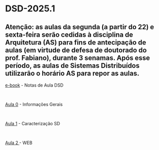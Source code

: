# DSD-2025.1 
## Atenção: as aulas da segunda (a partir do 22) e sexta-feira serão cedidas à disciplina de Arquitetura (AS) para fins de antecipação de aulas (em virtude de defesa de doutorado do prof. Fabiano), durante 3 senamas. Após esse período, as aulas de Sistemas Distribuídos utilizarão o horário AS para repor as aulas.
<p><a class="external-link" href="https://academicoifrnedu.sharepoint.com/:u:/s/DSD2024.1/EX5Rq-50ao1LtcehbmnbuiIBsIr-GQ6uwDS5vjxkbhFahA?e=Q0PLLq">e-book</a> - Notas de Aula DSD </p>

<br>

<p><a class="external-link" href="https://academicoifrnedu.sharepoint.com/:u:/s/DSD2024.1/ERge_hjvUepIp0Px-9q-j3cBmrir_8o5_4CL8FW51to_hw?e=biJPwy">Aula 0</a> - Informações Gerais</p>

<br>

<p><a class="external-link" href="https://academicoifrnedu.sharepoint.com/:b:/s/DSD2024.1/ERHBmbQ8UX5MkPFDqCKAoecBMpZFOZjXNq6h2kwDOI5KRg?e=GU44Cs">Aula 1</a> - Caracterização SD</p>

<br>

<p><a class="external-link" href="https://academicoifrnedu.sharepoint.com/:u:/s/DSD2024.1/EdQsNYFjFPtBtejLT7lqb5YBCIJw-ltkzZPIySm0f1l-zg?e=kKGTig">Aula 2 </a> - WEB</p>


<!--


<p><a class="external-link" href="https://academicoifrnedu.sharepoint.com/:u:/s/DSD2024.1/EdXZ71Xx1KZFteXtYsvt_PYB298RIbBq3mbeiAmtDsBblg?e=mRdkhd">Aula 5.2 </a> - Serviços Web (SOAP)</p>
<p><a class="external-link" href="https://academicoifrnedu.sharepoint.com/:u:/s/DSD2024.1/EZmUHKeRpgBKmER0mbQtT3gBA1T3coLP6q-QNkYl2QrofQ?e=xs5C8P">Aula 5.3 </a> - Serviços Web (REST)</p>
<p><a class="external-link" href="https://academicoifrnedu.sharepoint.com/:u:/s/DSD2024.1/EUvAxaKinehOoPdszugoaS0BCfPM2jTEzhPD0uDLJIq41A?e=TPhq9y">Aula 5.4 </a> - Tarefa 4 (SOAP e REST)</p>

# Atenção: as aulas dos dias: 05, 12, 19 e 26/06 as aulas de DSD serão destinadas a reposição das aulas de Interfaces Ricas.


<p><a class="external-link" href="https://academicoifrnedu.sharepoint.com/:b:/s/DSD2024.1/EZRWFBuG5HBPuACTa4GCAxkBu1XksHLJnbLK8mF5t-EKaQ?e=ixmJH4">Aula 2</a> - Redes</p>
<p><a class="external-link" href="https://academicoifrnedu.sharepoint.com/:b:/s/DSD2024.1/Eav96xzo4sVNuk96rxEl9zYB-BkKGjeConXqGBuHwOf8UA?e=ezLcGd">Aula 2.1</a> - Tarefa 1</p>
<p><a class="external-link" href="https://academicoifrnedu.sharepoint.com/:b:/s/DSD2024.1/ERlN0-l1mahMmPWWpnQPHMYBmvgKDYAANaGKYdR6s1BZmQ?e=lbf0GB">Aula 2.2</a> - Requisitos de Redes</p>

<br>

<p><a class="external-link" href="https://academicoifrnedu.sharepoint.com/:u:/s/DSD2024.1/EVCt_fq4UAxEjIC3JMO0ykoBE9RruLXjcMR01v4sURzDWQ?e=15DicF">Aula 3 </a> - Comunicação entre processos</p>
<p><a class="external-link" href="https://academicoifrnedu.sharepoint.com/:u:/s/DSD2024.1/EcA94pr-90FIjWyrhEOgfJYB1NZT47CYH6NRf7vayuz5uQ?e=TOEqwM">Aula 3.1 </a> - TCP</p>
<p><a class="external-link" href="https://academicoifrnedu.sharepoint.com/:u:/s/DSD2024.1/EZUG01vdM41Mu2RJa880ZfABFXj5y3eAPpIkikxDm2N5oA?e=3te35m">Aula 3.2 </a> - UDP</p>
<p><a class="external-link" href="https://academicoifrnedu.sharepoint.com/:v:/s/DSD2024.1/ETb4vQUAhDFPjL27sfv7BbEByjtoBmhPCKS2apw2YxTndw?e=WgRRTq">Aula 3.3 </a> - TCP (videoaula)</p>
<p><a class="external-link" href="https://academicoifrnedu.sharepoint.com/:v:/s/DSD2024.1/ERzXu1bz7_pBq0A-2oSNPsoB3p5O6UO9fToVDBCj3C37CQ?e=yFGU5V">Aula 3.4 </a> - UDP (videoaula)</p>
<p><a class="external-link" href="https://academicoifrnedu.sharepoint.com/:u:/s/DSD2024.1/ERbFQlBSyINJmB7jmn4UZAwB4L6L2KEkTje6obXZa_giXA?e=crCGNq">Aula 3.5 </a> - Tarefa 2</p>

<br>

<p><a class="external-link" href="https://academicoifrnedu.sharepoint.com/:u:/s/DSD2024.1/EeqRAOHhRvVDpBgWPr65kaIBsDBq-EV6kLCah3h3r_RP0w?e=JYSH9C">Aula 4 </a> - Invocação Remota</p>
<p><a class="external-link" href="https://academicoifrnedu.sharepoint.com/:v:/s/DSD2024.1/EbOzev_qmphDjAQJCafXW9sBAboPFALmod0br8MWBwVBKQ?e=04ka9r">Aula 4.1 </a> - Invocação Remota (videoaula)</p>
<p><a class="external-link" href="https://academicoifrnedu.sharepoint.com/:u:/s/DSD2024.1/EU8j5fjyCv5Fp3DxthS59N4BWij8l4rut34EJDQ7taeqeQ?e=CZg2xC">Aula 4.2 </a> - Protocolos de Requisição-Resposta</p>
<p><a class="external-link" href="https://academicoifrnedu.sharepoint.com/:u:/s/DSD2024.1/EWEegMK0ht1Ag_u0D8G4ZfYBYETjftn3cscIdv5T1oSSMg?e=hSyuGs">Aula 4.3 </a> - RPC</p>
<p><a class="external-link" href="https://academicoifrnedu.sharepoint.com/:v:/s/DSD2024.1/ESYAxPPJkb9Ckq1d673ynJIBqPFllX2cOu-7n8GO6HiVow?e=yW5XN5">Aula 4.4 </a> - RPC (videoaula)</p>
<p><a class="external-link" href="https://academicoifrnedu.sharepoint.com/:u:/s/DSD2024.1/EcNeFUM-v1pFgEFlC3co-_kBiHXoFHUO9b9LRRK7zp2MCA?e=jFAMH3">Aula 4.6 </a> - RMI</p>
<p><a class="external-link" href="https://academicoifrnedu.sharepoint.com/:v:/s/DSD2024.1/EbZ5xvn3O8VArPchhOJPgpEB_6tZakrcjE-lTPd3Y1kKcQ?e=9iJ8oo">Aula 4.7 </a> - RMI (videoaula)</p>


<br>

<p><a class="external-link" href="https://academicoifrnedu.sharepoint.com/:v:/s/DSD2023.2/EVWy3e3DVf5Eq10kDlpD_IsBSQSjG4aVaV32xn9m0EJd0g?e=i8O653&amp;nav=eyJyZWZlcnJhbEluZm8iOnsicmVmZXJyYWxBcHAiOiJTdHJlYW1XZWJBcHAiLCJyZWZlcnJhbFZpZXciOiJTaGFyZURpYWxvZy1MaW5rIiwicmVmZXJyYWxBcHBQbGF0Zm9ybSI6IldlYiIsInJlZmVycmFsTW9kZSI6InZpZXcifX0%3D">Aula 5.1 </a> - Estudo de Caso - API (videoaula)</p>




<p><a class="external-link" href="https://academicoifrnedu.sharepoint.com/:b:/s/DSD2024.1/EZa14SbTZwhJlL8qZHKsDLQB1XAOckPQV0OIg8stdBltUA?e=8ATHdM">Aula 2.1</a> - Leitura (Cap. 3)</p>
<p><a class="external-link" href="https://academicoifrnedu.sharepoint.com/:u:/s/DSD2024.1/EfBqyQSb5wZApdu1gHkvS7QB1pRpB14eJTHOsDKqndKnew?e=KgGOIb">Aula 3.1</a> - Leitura (Cap. 4)</p>

<p> </p>


<p><a class="external-link" href="https://academicoifrnedu.sharepoint.com/:v:/s/DSD2024.1/EQRnwBaafVhJimcnRn6leYIB6rQ_gzWWAdKwWH5LG-TWzQ?e=TXrdIW">Aula 4.8 </a> - CORBA (videoaula)</p>
<p><a class="external-link" href="https://academicoifrnedu.sharepoint.com/:u:/s/DSD2024.1/ERZ84tlerbNJvzZZ8xEAnaQBs-1MvWymocnvhfdxvuzypQ?e=aYBHRz">Aula 4.9 </a> - gRPC</p>
<p><a class="external-link" href="https://academicoifrnedu.sharepoint.com/:u:/s/DSD2024.1/EcsQa1-rOfBGrBXhbcI8OE8Bkjf0SVL13zW2vuPfYVNsLg?e=sBiuY5">Aula 4.10 </a> - Tarefa 3 (gRPC)</p>

<br>
<p><a class="external-link" href="https://academicoifrnedu.sharepoint.com/:u:/s/DSD2024.1/EX-91086VFxNo2KxyVXPOakBT3XRsdg_tQSO_pPiHYt_BA?e=6oy9q7">Aula 6 </a> - Comunicação indireta</p>
<p><a class="external-link" href="https://academicoifrnedu.sharepoint.com/:u:/s/DSD2024.1/EU9MPjPIlihKpZgQPe9lh-4Bb3R2jYqnvXjx5LN4Cjpf5Q?e=SE0TCM">Aula 6.1 </a> - Comunicação por difusão seletiva</p>
<p><a class="external-link" href="https://academicoifrnedu.sharepoint.com/:u:/s/DSD2024.1/Eb6ompNBeyhOg-l0cs1-ILUBrlMilChZ_23ZCz3X5pycBg?e=oqV0p0">Aula 6.2 </a> - Sistemas publicar-assinar</p>
<p><a class="external-link" href="https://academicoifrnedu.sharepoint.com/:u:/s/DSD2024.1/EYhTBKPLw35Ho97FXsuPpnMB5u7oC5z8qcdg7O_-VVc1Fg?e=C5ElFd">Aula 6.3 </a> - Filas de mensagens</p>
<p><a class="external-link" href="https://academicoifrnedu.sharepoint.com/:u:/s/DSD2024.1/EWUw0869iVhPiUo00IX8r3IBvSxIs3lPYAzDaDP9uDi4nA?e=CDehPp">Aula 6.4 </a> - Tarefa 7 (MOM)</p>

<br>
Aula 7 - Extras
<p><a class="external-link" href="https://academicoifrnedu.sharepoint.com/:u:/s/DSD2024.1/EROsxjwbB5tPuPZrJ6Ubmc0BEdJPNmLe34X2AepEf1zR1w?e=u8zPIQ">Aula 7.1 </a> - WebSocket</p>
<p><a class="external-link" href="https://academicoifrnedu.sharepoint.com/:u:/s/DSD2024.1/EVfWxIhD-vNFjM2kIiuKyawBdXuY2cMUtJD1Y5MH-LqPDQ?e=0qJsyo">Aula 7.2 </a> - GraphQL</p>

-->


<!--

<p><a class="external-link" href="https://academicoifrnedu.sharepoint.com/:b:/s/DSD2023.1/EXRCPXsCiG5LsSiCLAJ_XOgBdWgLqNKLEWUwEqZ9Pj6m6w?e=6YQBeS">Aula 1.1</a> - Leitura (Cap. 1)</p>

<p><a class="external-link" href="https://academicoifrnedu.sharepoint.com/:u:/s/DSD2024.1/EUnR0KSBFg5DpUnxKdMKcFABwalutnKR0t6zUVExd5qNeQ?e=pnv0yc" mce_href="https://academicoifrnedu.sharepoint.com/:u:/s/DSD2024.1/EUnR0KSBFg5DpUnxKdMKcFABwalutnKR0t6zUVExd5qNeQ?e=pnv0yc">Aula 4.9 </a> - Tarefa 3 (RMI)</p>


<p><a class="external-link" href="https://academicoifrnedu.sharepoint.com/:u:/s/DSD2024.1/ERUnimmOS4ZKoFzecFEktzsB73y2hvDdncq9RoR5TCLJqA?e=nQ5D5W" mce_href="https://academicoifrnedu.sharepoint.com/:u:/s/DSD2024.1/ERUnimmOS4ZKoFzecFEktzsB73y2hvDdncq9RoR5TCLJqA?e=nQ5D5W">Aula 8.1 </a> - Estudo de Caso - Chat (GitHub)</p>
<p><a class="external-link" href="https://academicoifrnedu.sharepoint.com/:u:/s/DSD2024.1/Efzebx9RKwRJhJXQRfbLLqwBz7eQUHUkUIcyuAOy_LtFVg?e=u9pCCK" mce_href="https://academicoifrnedu.sharepoint.com/:u:/s/DSD2024.1/Efzebx9RKwRJhJXQRfbLLqwBz7eQUHUkUIcyuAOy_LtFVg?e=u9pCCK">Aula 8.2 </a> - Tarefa 5 e 6 (REST e WebSocket)</p>
<br>


<br> -->

